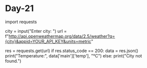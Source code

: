 # Day-21
import requests

city = input("Enter city: ")
url = f"http://api.openweathermap.org/data/2.5/weather?q={city}&appid=YOUR_API_KEY&units=metric"

res = requests.get(url)
if res.status_code == 200:
    data = res.json()
    print("Temperature:", data['main']['temp'], "°C")
else:
    print("City not found.")
